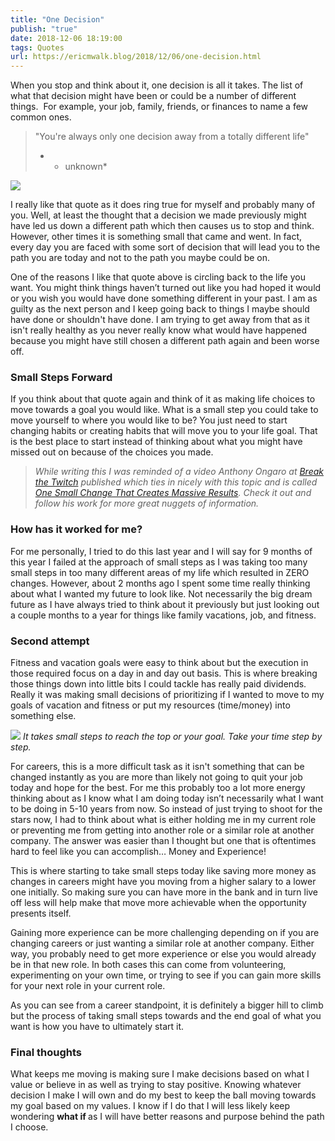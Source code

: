 ```yaml
---
title: "One Decision"
publish: "true"
date: 2018-12-06 18:19:00
tags: Quotes
url: https://ericmwalk.blog/2018/12/06/one-decision.html
---
```


<p>When you stop and think about it, one decision is all it takes. The list of what that decision might have been or could be a number of different things.  For example, your job, family, friends, or finances to name a few common ones.</p>

>"You're always only one decision away from a totally different life"
> * - unknown*

![](https://ericmwalk.blog/uploads/2021/44858eeb59.jpg)

I really like that quote as it does ring true for myself and probably many of you. Well, at least the thought that a decision we made previously might have led us down a different path which then causes us to stop and think. However, other times it is something small that came and went. In fact, every day you are faced with some sort of decision that will lead you to the path you are today and not to the path you maybe could be on.

One of the reasons I like that quote above is circling back to the life you want. You might think things haven’t turned out like you had hoped it would or you wish you would have done something different in your past. I am as guilty as the next person and I keep going back to things I maybe should have done or shouldn't have done. I am trying to get away from that as it isn't really healthy as you never really know what would have happened because you might have still chosen a different path again and been worse off.

### Small Steps Forward

If you think about that quote again and think of it as making life choices to move towards a goal you would like. What is a small step you could take to move yourself to where you would like to be? You just need to start changing habits or creating habits that will move you to your life goal. That is the best place to start instead of thinking about what you might have missed out on because of the choices you made.

> *While writing this I was reminded of a video Anthony Ongaro at <a href="https://www.breakthetwitch.com/">Break the Twitch</a> published which ties in nicely with this topic and is called <a href="https://www.youtube.com/watch?v=WX81NSRVV5U">One Small Change That Creates Massive Results</a>. Check it out and follow his work for more great nuggets of information.*

### How has it worked for me?

For me personally, I tried to do this last year and I will say for 9 months of this year I failed at the approach of small steps as I was taking too many small steps in too many different areas of my life which resulted in ZERO changes. However, about 2 months ago I spent some time really thinking about what I wanted my future to look like. Not necessarily the big dream future as I have always tried to think about it previously but just looking out a couple months to a year for things like family vacations, job, and fitness.

### Second attempt

Fitness and vacation goals were easy to think about but the execution in those required focus on a day in and day out basis. This is where breaking those things down into little bits I could tackle has really paid dividends. Really it was making small decisions of prioritizing if I wanted to move to my goals of vacation and fitness or put my resources (time/money) into something else.

![](https://ericmwalk.blog/uploads/2021/6e5e350640.jpg)
*It takes small steps to reach the top or your goal. Take your time step by step.*

For careers, this is a more difficult task as it isn't something that can be changed instantly as you are more than likely not going to quit your job today and hope for the best. For me this probably too a lot more energy thinking about as I know what I am doing today isn’t necessarily what I want to be doing in 5-10 years from now. So instead of just trying to shoot for the stars now, I had to think about what is either holding me in my current role or preventing me from getting into another role or a similar role at another company. The answer was easier than I thought but one that is oftentimes hard to feel like you can accomplish… Money and Experience!


This is where starting to take small steps today like saving more money as changes in careers might have you moving from a higher salary to a lower one initially. So making sure you can have more in the bank and in turn live off less will help make that move more achievable when the opportunity presents itself.

Gaining more experience can be more challenging depending on if you are changing careers or just wanting a similar role at another company. Either way, you probably need to get more experience or else you would already be in that new role. In both cases this can come from volunteering, experimenting on your own time, or trying to see if you can gain more skills for your next role in your current role.

As you can see from a career standpoint, it is definitely a bigger hill to climb but the process of taking small steps towards and the end goal of what you want is how you have to ultimately start it.

### Final thoughts

What keeps me moving is making sure I make decisions based on what I value or believe in as well as trying to stay positive. Knowing whatever decision I make I will own and do my best to keep the ball moving towards my goal based on my values. I know if I do that I will less likely keep wondering <b>what if </b>as I will have better reasons and purpose behind the path I choose.